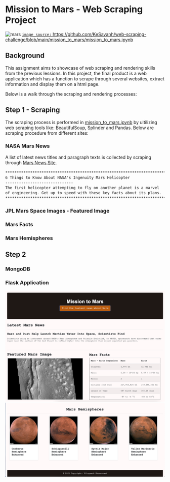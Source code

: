 # Mission to Mars - Web Scraping Project

![mars](images/mars.gif)
[`image source:` https://github.com/KeSavanh/web-scraping-challenge/blob/main/mission_to_mars/mission_to_mars.ipynb ](https://i.imgur.com/IiQPugr.jpg)

## Background

This assignment aims to showcase of web scraping and rendering skills from the previous lessions. In this project, the final product is a web application which has a function to scrape through several websites, extract information and display them on a html page.

Below is a walk through the scraping and rendering processes:

## Step 1 - Scraping

The scraping process is performed in [mission_to_mars.ipynb](https://github.com/KeSavanh/web-scraping-challenge/blob/main/mission_to_mars/mission_to_mars.ipynb) by ultilizing web scraping tools like: BeautifulSoup, Splinder and Pandas. Below are scraping procedure from different sites:

### NASA Mars News
A list of latest news titles and paragraph texts is collected by scraping through [Mars News Site](https://redplanetscience.com/). 

```
****************************************************************************************************
6 Things to Know About NASA's Ingenuity Mars Helicopter
------------------------------
The first helicopter attempting to fly on another planet is a marvel of engineering. Get up to speed with these key facts about its plans.
****************************************************************************************************
```

### JPL Mars Space Images - Featured Image



### Mars Facts


### Mars Hemispheres


## Step 2 

### MongoDB 
### Flask Application

![final_app_part1.png](images/application_1.png)
![final_app_part2.png](images/application_2.png)